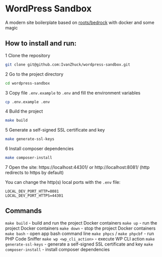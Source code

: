 # WordPress Sandbox
A modern site boilerplate based on [roots/bedrock](https://roots.io/bedrock/) with docker and some magic

## How to install and run:

1 Clone the repository
```bash
git clone git@github.com:IvanZhuck/wordpress-sandbox.git
```

2 Go to the project directory
```bash
cd wordpress-sandbox
```

3 Copy file `.env.example` to `.env` and fill the environment variables
```bash
cp .env.example .env
```

4 Build the project
```bash
make build
```

5 Generate a self-signed SSL certificate and key
```bash
make generate-ssl-keys
```

6 Install composer dependencies
```bash
make composer-install
```

7 Open the site: https://localhost:44301/ or http://localhost:8081/ (http redirects to https by default)

You can change the http(s) local ports with the `.env` file:

```
LOCAL_DEV_PORT_HTTP=8081
LOCAL_DEV_PORT_HTTPS=44301
```

## Commands
`make build` - build and run the project Docker containers
`make up` - run the project Docker containers
`make down` - stop the project Docker containers
`make bash` - open app bash command line
`make phpcs` / `make phpcbf` - run PHP Code Sniffer
`make wp <wp_cli_action>` - execute WP CLI action
`make generate-ssl-keys` - generate a self-signed SSL certificate and key
`make composer-install` - install composer dependencies